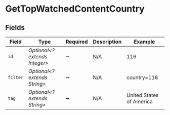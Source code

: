 # GetTopWatchedContentCountry


## Fields

| Field                         | Type                          | Required                      | Description                   | Example                       |
| ----------------------------- | ----------------------------- | ----------------------------- | ----------------------------- | ----------------------------- |
| `id`                          | *Optional<? extends Integer>* | :heavy_minus_sign:            | N/A                           | 116                           |
| `filter`                      | *Optional<? extends String>*  | :heavy_minus_sign:            | N/A                           | country=116                   |
| `tag`                         | *Optional<? extends String>*  | :heavy_minus_sign:            | N/A                           | United States of America      |